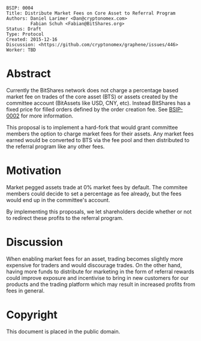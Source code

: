    BSIP: 0004
    Title: Distribute Market Fees on Core Asset to Referral Program
    Authors: Daniel Larimer <Dan@cryptonomex.com>
             Fabian Schuh <Fabian@BitShares.org>
    Status: Draft
    Type: Protocol
    Created: 2015-12-16
    Discussion: <https://github.com/cryptonomex/graphene/issues/446>
    Worker: TBD

# Abstract

Currently the BitShares network does not charge a percentage based market fee on
trades of the core asset (BTS) or assets created by the committee account
(BitAssets like USD, CNY, etc). Instead BitShares has a fixed price for filled
orders defined by the order creation fee. See [BSIP-0002](bsip-0002.md) for more
information.

This proposal is to implement a hard-fork that would grant committee members the
option to charge market fees for their assets. Any market fees earned would be
converted to BTS via the fee pool and then distributed to the referral program
like any other fees.

# Motivation

Market pegged assets trade at 0% market fees by default. The commitee members
could decide to set a percentage as fee already, but the fees would end up in
the committee's account.

By implementing this proposals, we let shareholders decide whether or not to
redirect these profits to the referral program.

# Discussion

When enabling market fees for an asset, trading becomes slightly more expensive
for traders and would discourage trades.
On the other hand, having more funds to distribute for marketing in the form of
referral rewards could improve exposure and incentivise to bring in new
customers for our products and the trading platform which may result in
increased profits from fees in general.

# Copyright

This document is placed in the public domain.
